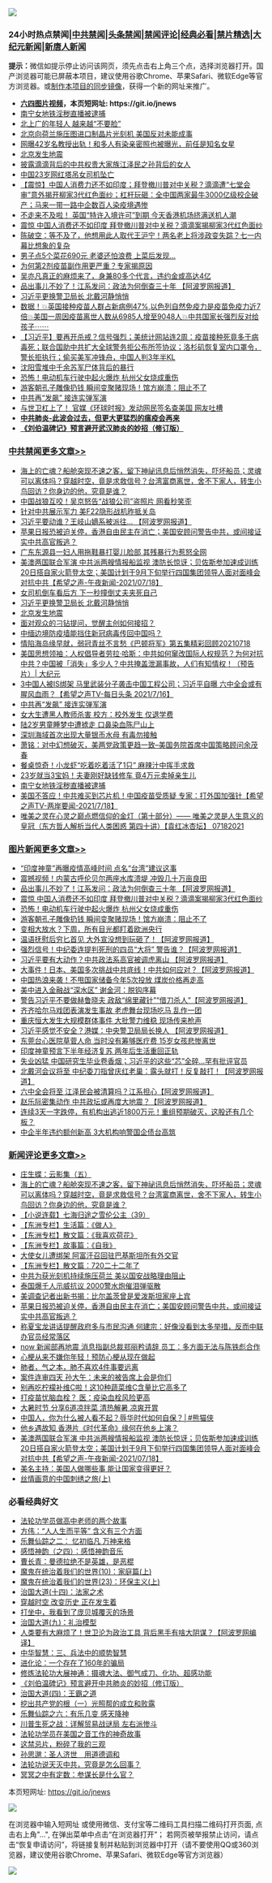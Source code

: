 ![](https://raw.githubusercontent.com/fqnews/bnews/master/64photo/fqnews-qr.jpg)

<div id="tt">
<h3>24小时热点禁闻|<a href="#%E4%B8%AD%E5%85%B1%E7%A6%81%E9%97%BB%E6%9B%B4%E5%A4%9A%E6%96%87%E7%AB%A0">中共禁闻</a>|<a href="#%E5%9B%BE%E7%89%87%E6%96%B0%E9%97%BB%E6%9B%B4%E5%A4%9A%E6%96%87%E7%AB%A0">头条禁闻</a>|<a href="#%E6%96%B0%E9%97%BB%E8%AF%84%E8%AE%BA%E6%9B%B4%E5%A4%9A%E6%96%87%E7%AB%A0">禁闻评论|<a href="#%E5%BF%85%E7%9C%8B%E7%BB%8F%E5%85%B8%E5%A5%BD%E6%96%87">经典必看|<a href="/video.md#%E7%A6%81%E7%89%87%E7%B2%BE%E9%80%89">禁片精选</a>|<a href="https://github.com/fqnews/djy/blob/master/gb/nf1351518.md#1">大纪元新闻</a>|<a href="https://github.com/fqnews/ntdtv/blob/master/gb/prog204.md#1">新唐人新闻</a></h3>
<div><b>提示：</b>微信如提示停止访问该网页，须先点击右上角三个点，选择浏览器打开。国产浏览器可能已屏蔽本项目，建议使用谷歌Chrome、苹果Safari、微软Edge等官方浏览器。或<a href="https://github.com/fqnews/bnews/blob/master/%E5%88%B6%E4%BD%9Cgit%E7%A6%81%E9%97%BB%E9%95%9C%E5%83%8F.md">制作本项目的同步镜像</a>，获得一个新的网址来推广。</div>
<ul>
<li><b><a href="http://d1.bdrive.tk/64.mp4" target="_blank">六四图片视频</a>，本页短网址: https://git.io/jnews</b></li>
<li><a href="/cbnews/20210719/1589685.md">南宁女地铁淫秽直播被逮捕</a></li>
<li><a href="/cnnews/20210719/1589775.md">北上广的年轻人 越来越“不要脸”</a></li>
<li><a href="/headline/20210718/1589620.md">北京向荷兰施压图进口制晶片光刻机 美国反对未能成事</a></li>
<li><a href="/yule/20210719/1589744.md">网曝42岁名教授出轨！和多人有染亲密照也被曝光，前任是知名女星</a></li>
<li><a href="/cbnews/20210719/1589917.md">北京发生地震</a></li>
<li><a href="/finance/20210719/1589709.md">披露滴滴背后的中共权贵大家族江泽民之孙背后的女人</a></li>
<li><a href="/cnnews/20210719/1589781.md">中国23岁网红塔吊女司机坠亡</a></li>
<li><a href="/bannedvideo/20210718/1589617.md">【震惊】中国人消费力还不如印度；拜登撤川普对中关税？滴滴遭“七堂会审”意外揭开柳家3代红色面纱；杠杆玩砸：全中国两家最牛3000亿级校企破产；马来一带一路中企数百人染疫境遇惨</a></li>
<li><a href="/comments/20210718/1589661.md">不走来不及啦！ 英国“特许入境许可”到期 今天香港机场挤满送机人潮</a></li>
<li><a href="/topimagenews/20210719/1589755.md">震惊 中国人消费还不如印度 拜登撤川普对中关税？滴滴案揭柳家3代红色面纱</a></li>
<li><a href="/bannedvideo/20210718/1589586.md">陈破空：等不及了，他想用此人取代王沪宁！两名老上将涉政变失踪？七一内幕比想象的复杂</a></li>
<li><a href="/cnnews/20210719/1589797.md">男子点5个菜花690元 老婆还怕浪费 上菜后发现…</a></li>
<li><a href="/cnnews/20210719/1589767.md">为何第2剂疫苗副作用更严重？专家揭原因</a></li>
<li><a href="/yule/20210719/1589758.md">吴亦凡真正的麻烦来了，身兼80多个代言，违约金或高达4亿</a></li>
<li><a href="/topimagenews/20210719/1589964.md">品出事儿不妙了！江系发问：政法为何倒查三十年 【阿波罗网报道】</a></li>
<li><a href="/cbnews/20210719/1589925.md">习近平更换警卫局长 北戴河静悄悄</a></li>
<li><a href="/bannedvideo/20210718/1589618.md">数据！💥英国接种疫苗人群占新病例47%,以色列自然免疫力是疫苗免疫力近7倍💥美国一周因疫苗离世人数从6985人增至9048人💥中共国家长强烈反对给孩子⋯⋯</a></li>
<li><a href="/bannedvideo/20210719/1589752.md">【习近平】要再开杀戒？信号强烈；美统计网站连2周：疫苗接种死竟多于病毒死；联合国助中共扩大全球警务拒公布所签协议；洛杉矶恢复室内口罩令，警长拒执行；偷买美军冲锋舟，中国人判3年半KL</a></li>
<li><a href="/lishi/20210719/1589790.md">沈阳雪堆中千余苏军尸体背后的暴行</a></li>
<li><a href="/topimagenews/20210719/1589727.md">恐怖！电动机车行驶中起火爆炸 杭州父女烧成重伤</a></li>
<li><a href="/topimagenews/20210719/1589716.md">游客朝孔子雕像扔钱 瞬间变聚赌现场！馆方崩溃：阻止不了</a></li>
<li><a href="/cbnews/20210719/1589795.md">中共再“发飙” 接连实弹军演</a></li>
<li><a href="/comments/20210718/1589662.md">与世卫杠上了！ 官媒《环球时报》发动网民签名查美国 网友吐槽</a></li>
<li><b><a href="/comments/20200211/1275071.md" target="_blank">中共肺炎-此波会过去，但更大更猛烈的瘟疫会再来</a></b></li>
<li><b><a href="/comments/20200207/1272816.md" target="_blank">《刘伯温碑记》预言避开武汉肺炎的妙招（修订版）</a></b></li>
</ul>
</div>

<div class="catlist">
<h3><a href="/cbnews/" target="_blank">中共禁闻</a><span><a href="/cbnews/" target="_blank" rel="nofollow">更多文章>></a></span></h3>
<ul>
<li><a href="/comments/20210719/1590080.md" target="_blank">海上的亡魂？船舱突现不速之客，留下神祕讯息后悄然消失，吓坏船员；灵魂可以离体吗？穿越时空，竟是求救信号？台湾富商离世，舍不下家人，转生小鸟回访？你身边的他，究竟是谁？</a></li>
<li><a href="/cbnews/20210719/1590069.md" target="_blank">中国战狼互咬！吴京怒告“战狼公司”盗照片 网看秒笑歪</a></li>
<li><a href="/cbnews/20210719/1590057.md" target="_blank">针对中共展示军力 美F22隐形战机昨抵关岛</a></li>
<li><a href="/cbnews/20210719/1590043.md" target="_blank">习近平要动谁？王岐山嫡系被派往&#8230; 【阿波罗网报道】</a></li>
<li><a href="/comments/20210719/1590032.md" target="_blank">苹果日报恐被迫关停，香港自由民主在消亡；美国安顾问警告中共，或间接证实中共高官叛逃？</a></li>
<li><a href="/cbnews/20210719/1589978.md" target="_blank">广东东源县一妇人用拖鞋暴打婴儿脸部 其残暴行为惹怒全网</a></li>
<li><a href="/comments/20210719/1589959.md" target="_blank">美澳两国联合军演 中共派两艘情报船监视 澳防长惊讶；贝佐斯参加速成训练 20日搭自家火箭登太空；美国计划于9月下旬举行四国集团领导人面对面峰会对抗中共【希望之声-午夜新闻-2021/07/18】</a></li>
<li><a href="/cbnews/20210719/1589951.md" target="_blank">女司机倒车看后方 下一秒撞倒丈夫夹死自己</a></li>
<li><a href="/cbnews/20210719/1589925.md" target="_blank">习近平更换警卫局长 北戴河静悄悄</a></li>
<li><a href="/cbnews/20210719/1589917.md" target="_blank">北京发生地震</a></li>
<li><a href="/comments/20210719/1589816.md" target="_blank">面对观众的刁钻提问，觉醒主创如何接招？</a></li>
<li><a href="/cbnews/20210719/1589811.md" target="_blank">中缅边境防疫墙能挡住新冠病毒传回中国吗？</a></li>
<li><a href="/comments/20210719/1589810.md" target="_blank">情陷海岛缘早就，弱冠青丝不言愁《巴顿将军》第五集精彩回顾20210718</a></li>
<li><a href="/cbnews/20210719/1589807.md" target="_blank">美国思想领袖：人权倡导者劳拉‧哈斯：中共如何窜改国际人权规范？为何对抗中共？中国被「消失」多少人？中共掩盖泄漏事故，人们有知情权！（预告片）| 大纪元</a></li>
<li><a href="/comments/20210719/1589805.md" target="_blank">3中国人被IS绑架 马里武装分子袭击中国工程公司；习近平自曝 六中全会或有腥风血雨？【希望之声TV-每日头条 2021/7/16】</a></li>
<li><a href="/cbnews/20210719/1589795.md" target="_blank">中共再“发飙” 接连实弹军演</a></li>
<li><a href="/cbnews/20210719/1589794.md" target="_blank">女大生遭黑人教师杀害 校方：校外发生 仅退学费</a></li>
<li><a href="/cbnews/20210719/1589780.md" target="_blank">陆2岁男童睡梦中遭掳走 口鼻染血陈尸山上</a></li>
<li><a href="/cbnews/20210719/1589756.md" target="_blank">深圳海域首次出现大量银币水母 有毒勿接触</a></li>
<li><a href="/cbnews/20210719/1589754.md" target="_blank">萧铭：对中幻想破灭，美两党政策更趋一致–美国务院首席中国策略顾问余茂春</a></li>
<li><a href="/cbnews/20210719/1589728.md" target="_blank">餐桌惊奇！小龙虾“吃着吃着活了1只” 麻辣汁中挥手求救</a></li>
<li><a href="/cbnews/20210719/1589717.md" target="_blank">23岁就当3宝妈！夫妻刚好缺钱修车 竟4万元卖掉亲生儿</a></li>
<li><a href="/cbnews/20210719/1589685.md" target="_blank">南宁女地铁淫秽直播被逮捕</a></li>
<li><a href="/comments/20210718/1589627.md" target="_blank">美国不答应！中共难买到芯片机！中国疫苗受质疑 专家：打外国加强针【希望之声TV-两岸要闻-2021/7/18】</a></li>
<li><a href="/comments/20210718/1589532.md" target="_blank">唯美之灵在心灵之巅点燃信仰的金灯（第十部分）—— 唯美之灵是人生意义的皇冠（东方哲人解析当代人类困惑  第四十讲）【袁红冰杏坛】 07182021</a></li>

</ul>
</div>
<div class="catlist">
<h3><a href="/topimagenews/" target="_blank">图片新闻</a><span><a href="/topimagenews/" target="_blank" rel="nofollow">更多文章>></a></span></h3>
<ul>
<li><a href="/topimagenews/20210719/1590068.md" target="_blank">“印度神童”再曝疫情高峰时间 点名“台湾”建议这事</a></li>
<li><a href="/topimagenews/20210719/1590055.md" target="_blank">震撼视频！内蒙古呼伦贝尔两座水库溃堤 冲毁几十万亩良田</a></li>
<li><a href="/topimagenews/20210719/1589964.md" target="_blank">品出事儿不妙了！江系发问：政法为何倒查三十年 【阿波罗网报道】</a></li>
<li><a href="/topimagenews/20210719/1589755.md" target="_blank">震惊 中国人消费还不如印度 拜登撤川普对中关税？滴滴案揭柳家3代红色面纱</a></li>
<li><a href="/topimagenews/20210719/1589727.md" target="_blank">恐怖！电动机车行驶中起火爆炸 杭州父女烧成重伤</a></li>
<li><a href="/topimagenews/20210719/1589716.md" target="_blank">游客朝孔子雕像扔钱 瞬间变聚赌现场！馆方崩溃：阻止不了</a></li>
<li><a href="/topimagenews/20210718/1589658.md" target="_blank">变相大放水？下周，所有目光都盯着欧洲央行</a></li>
<li><a href="/topimagenews/20210718/1589531.md" target="_blank">温语抚慰后穷匕首见 大外宣没想到玩砸了！【阿波罗网报道】</a></li>
<li><a href="/topimagenews/20210718/1589472.md" target="_blank">强烈信号！中纪委连提判死刑的四员“大将” 警告谁？【阿波罗网报道】</a></li>
<li><a href="/topimagenews/20210717/1588988.md" target="_blank">习近平要有大动作？中共政法系高官被调虎离山 【阿波罗网报道】</a></li>
<li><a href="/topimagenews/20210717/1588839.md" target="_blank">大事件！日本、美国多次挑战中共底线！中共如何应对？【阿波罗网报道】</a></li>
<li><a href="/topimagenews/20210717/1588653.md" target="_blank">中国热浪来袭！不甩国家储备今年5次投放 煤炭价格再走高</a></li>
<li><a href="/topimagenews/20210716/1587997.md" target="_blank">美中进入金融战“深水区” 谢金河：脱钩序幕</a></li>
<li><a href="/topimagenews/20210715/1587586.md" target="_blank">警告习近平不要做赫鲁晓夫 政敌“绵里藏针”“借刀杀人”【阿波罗网报道】</a></li>
<li><a href="/topimagenews/20210715/1587554.md" target="_blank">齐齐哈尔马戏团表演发生事故 老虎舞台现场吃马 乱作一团</a></li>
<li><a href="/topimagenews/20210715/1587536.md" target="_blank">重庆恒大发生大规模群体事件 大批警力维稳 现场传来枪声</a></li>
<li><a href="/topimagenews/20210715/1587502.md" target="_blank">习近平感觉不安全？港媒：中央警卫局局长换人 【阿波罗网报道】</a></li>
<li><a href="/topimagenews/20210715/1587324.md" target="_blank">东莞台心医院草菅人命 当时没有筹够医疗费 15岁女孩悲惨离世</a></li>
<li><a href="/topimagenews/20210715/1587248.md" target="_blank">印度神童预言下半年经济复苏 两年后生活重回正轨</a></li>
<li><a href="/topimagenews/20210714/1587052.md" target="_blank">失业凶猛 中国研究生毕业卷香烟；习近平的这些“芯”全碎&#8230;罕有批评官员</a></li>
<li><a href="/topimagenews/20210714/1586860.md" target="_blank">北戴河会议将至 中纪委刀指曾庆红老巢：露头就打！反复敲打！【阿波罗网报道】</a></li>
<li><a href="/topimagenews/20210713/1586149.md" target="_blank">六中全会将至 江泽民会被清算吗？江系担心【阿波罗网报道】</a></li>
<li><a href="/topimagenews/20210713/1586069.md" target="_blank">赵乐际密集动作 中共政坛或再度大地震？【阿波罗网报道】</a></li>
<li><a href="/topimagenews/20210713/1586042.md" target="_blank">连续3天一字跌停，有机构出逃近1800万元！重组预期破灭，这股还有几个板？</a></li>
<li><a href="/topimagenews/20210713/1585784.md" target="_blank">中企半年违约额创新高 3大机构响警国企债台高筑</a></li>

</ul>
</div>
<div class="catlist">
<h3><a href="/comments/" target="_blank">新闻评论</a><span><a href="/comments/" target="_blank" rel="nofollow">更多文章>></a></span></h3>
<ul>
<li><a href="/comments/20210719/1590082.md" target="_blank">庄生蝶：云影集（五）</a></li>
<li><a href="/comments/20210719/1590080.md" target="_blank">海上的亡魂？船舱突现不速之客，留下神祕讯息后悄然消失，吓坏船员；灵魂可以离体吗？穿越时空，竟是求救信号？台湾富商离世，舍不下家人，转生小鸟回访？你身边的他，究竟是谁？</a></li>
<li><a href="/comments/20210719/1590074.md" target="_blank">【小说连载】七海归途之雪伦公主（39）</a></li>
<li><a href="/comments/20210719/1590073.md" target="_blank">【东洲专栏】生活篇：《做人》</a></li>
<li><a href="/comments/20210719/1590072.md" target="_blank">【东洲专栏】散文篇：《我喜欢荷花》</a></li>
<li><a href="/comments/20210719/1590071.md" target="_blank">【东洲专栏】故事篇：《自我》</a></li>
<li><a href="/comments/20210719/1590058.md" target="_blank">大使女儿遭绑架 阿富汗召回驻巴基斯坦所有外交官</a></li>
<li><a href="/comments/20210719/1590053.md" target="_blank">【东洲专栏】散文篇：720二十二年了</a></li>
<li><a href="/comments/20210719/1590051.md" target="_blank">中共为获光刻机持续施压荷兰 美以国安战略理由阻止</a></li>
<li><a href="/comments/20210719/1590050.md" target="_blank">泰国爆千人示威抗议 2000警水炮催泪弹驱散</a></li>
<li><a href="/comments/20210719/1590040.md" target="_blank">美调查记者出新书揭：比尔盖茨曾是爱泼斯坦家座上宾</a></li>
<li><a href="/comments/20210719/1590032.md" target="_blank">苹果日报恐被迫关停，香港自由民主在消亡；美国安顾问警告中共，或间接证实中共高官叛逃？</a></li>
<li><a href="/comments/20210719/1590029.md" target="_blank">称夏宝龙讲话提醒政府多与市民沟通 何建宗：好像没看到太多举措，反而中联办官员经常落区</a></li>
<li><a href="/comments/20210719/1590028.md" target="_blank">now 新闻部再地震 消息指副总裁郑丽矜请辞 员工：多方面无法与陈铁彪合作</a></li>
<li><a href="/comments/20210719/1590027.md" target="_blank">心梗从来不嫌你年轻！预防心梗从现在做起</a></li>
<li><a href="/comments/20210719/1590026.md" target="_blank">肺者，气之本，肺不喜欢4件事要远离</a></li>
<li><a href="/comments/20210719/1590014.md" target="_blank">案件连审四天 孙大午：未来的被告席上会是你们</a></li>
<li><a href="/comments/20210719/1590013.md" target="_blank">别再吃柠檬补维C啦！这10种蔬菜维C含量比它高多了</a></li>
<li><a href="/comments/20210719/1590012.md" target="_blank">打疫苗忧脑血栓？ 医：疫染血栓风险更高</a></li>
<li><a href="/comments/20210719/1590011.md" target="_blank">大暑时节 分享6道凉拌菜 清热解暑 凉爽开胃</a></li>
<li><a href="/comments/20210719/1589968.md" target="_blank">中国人，你为什么被人看不起？辱华时代如何自保？│#熊猫侠</a></li>
<li><a href="/comments/20210719/1589963.md" target="_blank">他乡遇故知 香港片《时代革命》缘何在他乡上演？</a></li>
<li><a href="/comments/20210719/1589959.md" target="_blank">美澳两国联合军演 中共派两艘情报船监视 澳防长惊讶；贝佐斯参加速成训练 20日搭自家火箭登太空；美国计划于9月下旬举行四国集团领导人面对面峰会对抗中共【希望之声-午夜新闻-2021/07/18】</a></li>
<li><a href="/comments/20210719/1589955.md" target="_blank">美名主持：美国人做哪些事 能让国家变得更好？</a></li>
<li><a href="/comments/20210719/1589954.md" target="_blank">丝情画意的中国刺绣之旅(上)</a></li>

</ul>
</div>

<div class="catlist">
<h3>必看经典好文</h3>
<ul>
<li><a href="/comments/20200629/1352533.md" target="_blank">法轮功学员做高中老师的两个故事</a></li>
<li><a href="/comments/20200720/1363377.md" target="_blank">方伟：“人人生而平等” 含义有三个方面</a></li>
<li><a href="/tculture/20170711/790081.md" target="_blank">乐舞仙踪之二： 忆初临凡 万神来格</a></li>
<li><a href="/ganwu/20170705/787156.md" target="_blank">感悟神韵（之四）：感悟神韵音乐</a></li>
<li><a href="/comments/20180726/727420.md" target="_blank">曹长青：曼德拉绝不是英雄，是恶棍</a></li>
<li><a href="/topimagenews/20180529/950153.md" target="_blank">魔鬼在统治着我们的世界(10)：家庭篇(上)</a></li>
<li><a href="/ssgc/20180904/993719.md" target="_blank">魔鬼在统治着我们的世界(23)：环保主义(上)</a></li>
<li><a href="/cbnews/20180320/916962.md" target="_blank">治国大道(十四)：法家之术</a></li>
<li><a href="/comments/20200626/1259925.md" target="_blank">穿越时空 改变历史 正在发生着</a></li>
<li><a href="/comments/20201015/1414242.md" target="_blank">打坐中，我看到了庞贝城覆灭的场景</a></li>
<li><a href="/cbnews/20180315/914943.md" target="_blank">治国大道(九)：礼治模型</a></li>
<li><a href="/cnnews/20201226/1455352.md" target="_blank">人类要有大麻烦了！世卫沦为政治工具 背后黑手有啥大阴谋？【阿波罗网编译】</a></li>
<li><a href="/comments/20200605/783248.md" target="_blank">中华智慧：三、兵法中的顺势智慧</a></li>
<li><a href="/comments/20200907/1392278.md" target="_blank">进化论：一个存在了160年的骗局</a></li>
<li><a href="/comments/20191203/1234383.md" target="_blank">修炼法轮功大展神通：摄魂大法、御气成刀、化功、超感功能</a></li>
<li><a href="/comments/20200207/1272816.md" target="_blank">《刘伯温碑记》预言避开中共肺炎的妙招（修订版）</a></li>
<li><a href="/cbnews/20180310/912637.md" target="_blank">治国大道(四)：王霸之道</a></li>
<li><a href="/comments/20200629/1352460.md" target="_blank">挖出共产党的根（一）光照帮的成立和败露</a></li>
<li><a href="/tculture/20190101/792146.md" target="_blank">乐舞仙踪之六：有乐几变 感天降神</a></li>
<li><a href="/comments/20200908/1392745.md" target="_blank">川普生死之战：详解贸易战谜局 左右派惨斗</a></li>
<li><a href="/comments/20200511/1326751.md" target="_blank">法轮功学员在美国之音工作的神奇故事</a></li>
<li><a href="/yule/20210123/1473216.md" target="_blank">这禁忌片，粉碎了我的三观</a></li>
<li><a href="/comments/20210216/1488350.md" target="_blank">孙思邈：圣人济世　用道德调和</a></li>
<li><a href="/comments/20210308/1500552.md" target="_blank">法轮功说天灭中共，究竟是怎么回事？</a></li>
<li><a href="/tculture/20200812/1378929.md" target="_blank">冥冥之中有定数：参谋长是什么官？</a></li>

</ul>
</div>

本页短网址: https://git.io/jnews

![](https://raw.githubusercontent.com/fqnews/bnews/master/64photo/fqnews-qr.jpg)

在浏览器中输入短网址 或使用微信、支付宝等二维码工具扫描二维码打开页面, 点击右上角"...", 在弹出菜单中点击“在浏览器打开”； 若网页被举报禁止访问，请点击“恢复申请访问”，将链接复制并粘贴到浏览器中打开（请不要使用QQ或360浏览器，建议使用谷歌Chrome、苹果Safari、微软Edge等官方浏览器）

![](https://raw.githubusercontent.com/fqnews/bnews/master/64photo/wx.jpg)